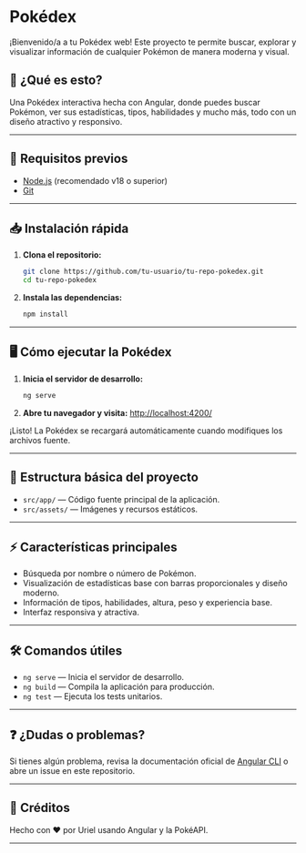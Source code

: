 # Pokédex

¡Bienvenido/a a tu Pokédex web! Este proyecto te permite buscar, explorar y visualizar información de cualquier Pokémon de manera moderna y visual.

## 🚀 ¿Qué es esto?
Una Pokédex interactiva hecha con Angular, donde puedes buscar Pokémon, ver sus estadísticas, tipos, habilidades y mucho más, todo con un diseño atractivo y responsivo.

---

## 📝 Requisitos previos
- [Node.js](https://nodejs.org/) (recomendado v18 o superior)
- [Git](https://git-scm.com/)

---

## 📥 Instalación rápida

1. **Clona el repositorio:**
   ```bash
   git clone https://github.com/tu-usuario/tu-repo-pokedex.git
   cd tu-repo-pokedex
   ```

2. **Instala las dependencias:**
   ```bash
   npm install
   ```

---

## 🖥️ Cómo ejecutar la Pokédex

1. **Inicia el servidor de desarrollo:**
   ```bash
   ng serve
   ```
2. **Abre tu navegador y visita:**
   [http://localhost:4200/](http://localhost:4200/)

¡Listo! La Pokédex se recargará automáticamente cuando modifiques los archivos fuente.

---

## 🧩 Estructura básica del proyecto
- `src/app/` — Código fuente principal de la aplicación.
- `src/assets/` — Imágenes y recursos estáticos.

---

## ⚡ Características principales
- Búsqueda por nombre o número de Pokémon.
- Visualización de estadísticas base con barras proporcionales y diseño moderno.
- Información de tipos, habilidades, altura, peso y experiencia base.
- Interfaz responsiva y atractiva.

---

## 🛠️ Comandos útiles
- `ng serve` — Inicia el servidor de desarrollo.
- `ng build` — Compila la aplicación para producción.
- `ng test` — Ejecuta los tests unitarios.

---

## ❓ ¿Dudas o problemas?
Si tienes algún problema, revisa la documentación oficial de [Angular CLI](https://angular.dev/tools/cli) o abre un issue en este repositorio.

---

## 👾 Créditos
Hecho con ❤️ por Uriel usando Angular y la PokéAPI.

---

